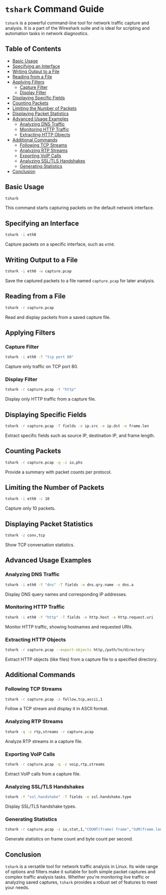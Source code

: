 # `tshark` Command Guide

`tshark` is a powerful command-line tool for network traffic capture and analysis. It is a part of the Wireshark suite and is ideal for scripting and automation tasks in network diagnostics.

## Table of Contents
- [Basic Usage](#basic-usage)
- [Specifying an Interface](#specifying-an-interface)
- [Writing Output to a File](#writing-output-to-a-file)
- [Reading from a File](#reading-from-a-file)
- [Applying Filters](#applying-filters)
  - [Capture Filter](#capture-filter)
  - [Display Filter](#display-filter)
- [Displaying Specific Fields](#displaying-specific-fields)
- [Counting Packets](#counting-packets)
- [Limiting the Number of Packets](#limiting-the-number-of-packets)
- [Displaying Packet Statistics](#displaying-packet-statistics)
- [Advanced Usage Examples](#advanced-usage-examples)
  - [Analyzing DNS Traffic](#analyzing-dns-traffic)
  - [Monitoring HTTP Traffic](#monitoring-http-traffic)
  - [Extracting HTTP Objects](#extracting-http-objects)
- [Additional Commands](#additional-commands)
  - [Following TCP Streams](#following-tcp-streams)
  - [Analyzing RTP Streams](#analyzing-rtp-streams)
  - [Exporting VoIP Calls](#exporting-voip-calls)
  - [Analyzing SSL/TLS Handshakes](#analyzing-ssltls-handshakes)
  - [Generating Statistics](#generating-statistics)
- [Conclusion](#conclusion)

## Basic Usage
```bash
tshark
```
This command starts capturing packets on the default network interface.

## Specifying an Interface
```bash
tshark -i eth0
```
Capture packets on a specific interface, such as `eth0`.

## Writing Output to a File
```bash
tshark -i eth0 -w capture.pcap
```
Save the captured packets to a file named `capture.pcap` for later analysis.

## Reading from a File
```bash
tshark -r capture.pcap
```
Read and display packets from a saved capture file.

## Applying Filters
### Capture Filter
```bash
tshark -i eth0 -f "tcp port 80"
```
Capture only traffic on TCP port 80.

### Display Filter
```bash
tshark -r capture.pcap -Y "http"
```
Display only HTTP traffic from a capture file.

## Displaying Specific Fields
```bash
tshark -r capture.pcap -T fields -e ip.src -e ip.dst -e frame.len
```
Extract specific fields such as source IP, destination IP, and frame length.

## Counting Packets
```bash
tshark -r capture.pcap -q -z io,phs
```
Provide a summary with packet counts per protocol.

## Limiting the Number of Packets
```bash
tshark -i eth0 -c 10
```
Capture only 10 packets.

## Displaying Packet Statistics
```bash
tshark -z conv,tcp
```
Show TCP conversation statistics.

## Advanced Usage Examples
### Analyzing DNS Traffic
```bash
tshark -i eth0 -Y "dns" -T fields -e dns.qry.name -e dns.a
```
Display DNS query names and corresponding IP addresses.

### Monitoring HTTP Traffic
```bash
tshark -i eth0 -Y "http" -T fields -e http.host -e http.request.uri
```
Monitor HTTP traffic, showing hostnames and requested URIs.

### Extracting HTTP Objects
```bash
tshark -r capture.pcap --export-objects http,/path/to/directory
```
Extract HTTP objects (like files) from a capture file to a specified directory.

## Additional Commands
### Following TCP Streams
```bash
tshark -r capture.pcap -z follow,tcp,ascii,1
```
Follow a TCP stream and display it in ASCII format.

### Analyzing RTP Streams
```bash
tshark -q -z rtp,streams -r capture.pcap
```
Analyze RTP streams in a capture file.

### Exporting VoIP Calls
```bash
tshark -r capture.pcap -q -z voip,rtp,streams
```
Extract VoIP calls from a capture file.

### Analyzing SSL/TLS Handshakes
```bash
tshark -Y "ssl.handshake" -T fields -e ssl.handshake.type
```
Display SSL/TLS handshake types.

### Generating Statistics
```bash
tshark -r capture.pcap -z io,stat,1,"COUNT(frame) frame","SUM(frame.len) bytes"
```
Generate statistics on frame count and byte count per second.

## Conclusion
`tshark` is a versatile tool for network traffic analysis in Linux. Its wide range of options and filters make it suitable for both simple packet captures and complex traffic analysis tasks. Whether you're monitoring live traffic or analyzing saved captures, `tshark` provides a robust set of features to meet your needs.
